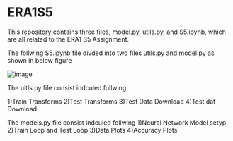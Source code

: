 # ERA1S5
This repository contains three files, model.py, utils.py, and S5.ipynb, which are all related to the ERA1 S5 Assignment. 


The follwing S5.ipynb file divded into two files utils.py and model.py as shown in below figure 



![image](https://github.com/kiran-pyt/ERA1S5/assets/120393460/6aea6f6f-f563-4d98-aa27-bb798c44c332)


The uitls.py file consist indculed follwing

1)Train Transforms
2)Test Transforms
3)Test Data Download
4)Test dat Download

The models.py file consist indculed follwing
1)Neural Network Model setyp
2)Train Loop and Test Loop
3)Data Plots
4)Accuracy Plots










    


